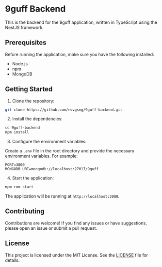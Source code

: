
# 9guff Backend

This is the backend for the 9guff application, written in TypeScript using the NestJS framework.

## Prerequisites

Before running the application, make sure you have the following installed:

- Node.js 
- npm 
- MongoDB 

## Getting Started

1. Clone the repository:

  ```bash
  git clone https://github.com/rsvgsng/9guff-backend.git
  ```

2. Install the dependencies:

  ```bash
  cd 9guff-backend
  npm install
  ```

3. Configure the environment variables:

  Create a `.env` file in the root directory and provide the necessary environment variables. For example:

  ```plaintext
  PORT=3000
  MONGODB_URI=mongodb://localhost:27017/9guff
  ```

4. Start the application:

  ```bash
  npm run start
  ```

  The application will be running at `http://localhost:3000`.


## Contributing

Contributions are welcome! If you find any issues or have suggestions, please open an issue or submit a pull request.

## License

This project is licensed under the MIT License. See the [LICENSE](LICENSE) file for details.